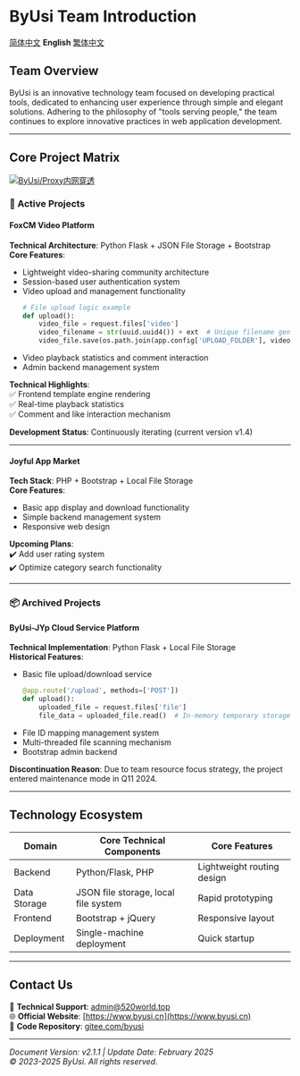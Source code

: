 # ByUsi Team Introduction

[简体中文](README.mf) **English** [繁体中文](README-zh-uf.md)

## Team Overview
ByUsi is an innovative technology team focused on developing practical tools, dedicated to enhancing user experience through simple and elegant solutions. Adhering to the philosophy of "tools serving people," the team continues to explore innovative practices in web application development.

---

## Core Project Matrix

[![ByUsi/Proxy内网穿透](https://gitee.com/byusi/proxy/widgets/widget_card.svg?colors=4183c4,ffffff,ffffff,e3e9ed,666666,9b9b9b)](https://gitee.com/byusi/proxy)

### 🎯 Active Projects

#### FoxCM Video Platform
**Technical Architecture**: Python Flask + JSON File Storage + Bootstrap  
**Core Features**:  
- Lightweight video-sharing community architecture  
- Session-based user authentication system  
- Video upload and management functionality  
  ```python
  # File upload logic example
  def upload():
      video_file = request.files['video']
      video_filename = str(uuid.uuid4()) + ext  # Unique filename generation
      video_file.save(os.path.join(app.config['UPLOAD_FOLDER'], video_filename))
  ```
- Video playback statistics and comment interaction  
- Admin backend management system  

**Technical Highlights**:  
✅ Frontend template engine rendering  
✅ Real-time playback statistics  
✅ Comment and like interaction mechanism  

**Development Status**: Continuously iterating (current version v1.4)  

---

#### Joyful App Market
**Tech Stack**: PHP + Bootstrap + Local File Storage  
**Core Features**:  
- Basic app display and download functionality  
- Simple backend management system  
- Responsive web design  

**Upcoming Plans**:  
✔️ Add user rating system  
✔️ Optimize category search functionality  

---

### 📦 Archived Projects

#### ByUsi-JYp Cloud Service Platform
**Technical Implementation**: Python Flask + Local File Storage  
**Historical Features**:  
- Basic file upload/download service  
  ```python
  @app.route('/upload', methods=['POST'])
  def upload():
      uploaded_file = request.files['file']
      file_data = uploaded_file.read()  # In-memory temporary storage
  ```
- File ID mapping management system  
- Multi-threaded file scanning mechanism  
- Bootstrap admin backend  

**Discontinuation Reason**: Due to team resource focus strategy, the project entered maintenance mode in Q11 2024.  

---

## Technology Ecosystem
| Domain         | Core Technical Components     | Core Features             |
|----------------|------------------------------|--------------------------|
| Backend        | Python/Flask, PHP            | Lightweight routing design|
| Data Storage   | JSON file storage, local file system | Rapid prototyping        |
| Frontend       | Bootstrap + jQuery           | Responsive layout         |
| Deployment     | Single-machine deployment    | Quick startup             |

---

## Contact Us
📧 **Technical Support**: admin@520world.top  
🌐 **Official Website**: [https://www.byusi.cn](https://www.byusi.cn)  
💾 **Code Repository**: [gitee.com/byusi](https://gitee.com/byusi)  

---

*Document Version: v2.1.1 | Update Date: February 2025*  
*© 2023-2025 ByUsi. All rights reserved.*